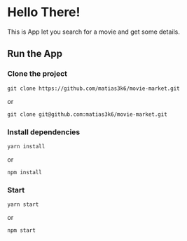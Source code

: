 # Hello There!

This is App let you search for a movie and get some details.

## Run the App

### Clone the project

```
git clone https://github.com/matias3k6/movie-market.git
```
or
```
git clone git@github.com:matias3k6/movie-market.git
```

### Install dependencies

```
yarn install
```

or

```
npm install
```

### Start

```
yarn start
```

or

```
npm start
```

